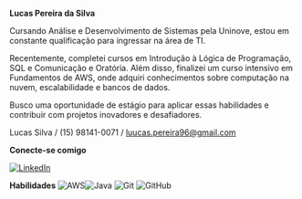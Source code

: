 **Lucas Pereira da Silva**

Cursando Análise e Desenvolvimento de Sistemas pela Uninove, estou em constante qualificação para ingressar na área de TI.

Recentemente, completei cursos em Introdução à Lógica de Programação, SQL e Comunicação e Oratória. Além disso, finalizei um curso intensivo em Fundamentos de AWS, onde adquiri conhecimentos sobre computação na nuvem, escalabilidade e bancos de dados.

Busco uma oportunidade de estágio para aplicar essas habilidades e contribuir com projetos inovadores e desafiadores.

Lucas Silva / 
(15) 98141-0071 / luucas.pereira96@gmail.com

**Conecte-se comigo**

[![LinkedIn](https://img.shields.io/badge/LinkedIn-000?style=for-the-badge&logo=linkedin&logoColor=0E76A8)](https://www.linkedin.com/in/lucaspereiradasilva1904/)

**Habilidades**
![AWS](https://img.shields.io/badge/AWS-000.svg?style=for-the-badge&logo=amazon-aws&logoColor=blue)![Java](https://img.shields.io/badge/java-%23ED8B00.svg?style=for-the-badge&logo=openjdk&logoColor=white) ![Git](https://img.shields.io/badge/GIT-E44C30?style=for-the-badge&logo=git&logoColor=white) ![GitHub](https://img.shields.io/badge/GitHub-100000?style=for-the-badge&logo=github&logoColor=white)
